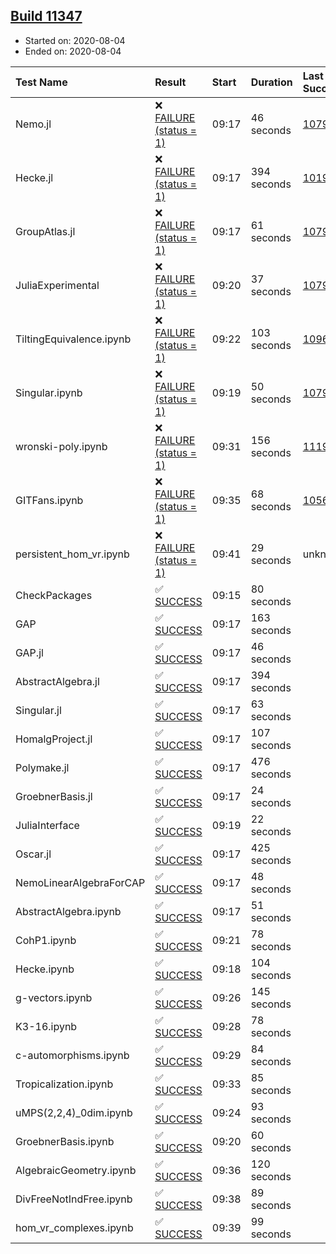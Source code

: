 ## [Build 11347](https://oscarci.mathematik.uni-kl.de/job/oscar/11347/)

* Started on: 2020-08-04
* Ended on: 2020-08-04

| Test Name    | Result | Start | Duration | Last Success | First Failure |
|:-------------|:-------|:------|:---------|:-------------|:--------------|
| Nemo.jl | ❌ [FAILURE (status = 1)](https://oscarci.mathematik.uni-kl.de/job/oscar/11347/artifact/logs/build-11347/Nemo.jl.log) | 09:17 | 46 seconds | [10790](https://oscarci.mathematik.uni-kl.de/job/oscar/10790/) | [10791](https://oscarci.mathematik.uni-kl.de/job/oscar/10791/) |
| Hecke.jl | ❌ [FAILURE (status = 1)](https://oscarci.mathematik.uni-kl.de/job/oscar/11347/artifact/logs/build-11347/Hecke.jl.log) | 09:17 | 394 seconds | [10197](https://oscarci.mathematik.uni-kl.de/job/oscar/10197/) | [10198](https://oscarci.mathematik.uni-kl.de/job/oscar/10198/) |
| GroupAtlas.jl | ❌ [FAILURE (status = 1)](https://oscarci.mathematik.uni-kl.de/job/oscar/11347/artifact/logs/build-11347/GroupAtlas.jl.log) | 09:17 | 61 seconds | [10790](https://oscarci.mathematik.uni-kl.de/job/oscar/10790/) | [10791](https://oscarci.mathematik.uni-kl.de/job/oscar/10791/) |
| JuliaExperimental | ❌ [FAILURE (status = 1)](https://oscarci.mathematik.uni-kl.de/job/oscar/11347/artifact/logs/build-11347/JuliaExperimental.log) | 09:20 | 37 seconds | [10790](https://oscarci.mathematik.uni-kl.de/job/oscar/10790/) | [10791](https://oscarci.mathematik.uni-kl.de/job/oscar/10791/) |
| TiltingEquivalence.ipynb | ❌ [FAILURE (status = 1)](https://oscarci.mathematik.uni-kl.de/job/oscar/11347/artifact/logs/build-11347/TiltingEquivalence.ipynb.log) | 09:22 | 103 seconds | [10962](https://oscarci.mathematik.uni-kl.de/job/oscar/10962/) | [10963](https://oscarci.mathematik.uni-kl.de/job/oscar/10963/) |
| Singular.ipynb | ❌ [FAILURE (status = 1)](https://oscarci.mathematik.uni-kl.de/job/oscar/11347/artifact/logs/build-11347/Singular.ipynb.log) | 09:19 | 50 seconds | [10790](https://oscarci.mathematik.uni-kl.de/job/oscar/10790/) | [10791](https://oscarci.mathematik.uni-kl.de/job/oscar/10791/) |
| wronski-poly.ipynb | ❌ [FAILURE (status = 1)](https://oscarci.mathematik.uni-kl.de/job/oscar/11347/artifact/logs/build-11347/wronski-poly.ipynb.log) | 09:31 | 156 seconds | [11192](https://oscarci.mathematik.uni-kl.de/job/oscar/11192/) | [11193](https://oscarci.mathematik.uni-kl.de/job/oscar/11193/) |
| GITFans.ipynb | ❌ [FAILURE (status = 1)](https://oscarci.mathematik.uni-kl.de/job/oscar/11347/artifact/logs/build-11347/GITFans.ipynb.log) | 09:35 | 68 seconds | [10566](https://oscarci.mathematik.uni-kl.de/job/oscar/10566/) | [10567](https://oscarci.mathematik.uni-kl.de/job/oscar/10567/) |
| persistent_hom_vr.ipynb | ❌ [FAILURE (status = 1)](https://oscarci.mathematik.uni-kl.de/job/oscar/11347/artifact/logs/build-11347/persistent_hom_vr.ipynb.log) | 09:41 | 29 seconds | unknown | unknown |
| CheckPackages | ✅ [SUCCESS](https://oscarci.mathematik.uni-kl.de/job/oscar/11347/artifact/logs/build-11347/CheckPackages.log) | 09:15 | 80 seconds |  |  |
| GAP | ✅ [SUCCESS](https://oscarci.mathematik.uni-kl.de/job/oscar/11347/artifact/logs/build-11347/GAP.log) | 09:17 | 163 seconds |  |  |
| GAP.jl | ✅ [SUCCESS](https://oscarci.mathematik.uni-kl.de/job/oscar/11347/artifact/logs/build-11347/GAP.jl.log) | 09:17 | 46 seconds |  |  |
| AbstractAlgebra.jl | ✅ [SUCCESS](https://oscarci.mathematik.uni-kl.de/job/oscar/11347/artifact/logs/build-11347/AbstractAlgebra.jl.log) | 09:17 | 394 seconds |  |  |
| Singular.jl | ✅ [SUCCESS](https://oscarci.mathematik.uni-kl.de/job/oscar/11347/artifact/logs/build-11347/Singular.jl.log) | 09:17 | 63 seconds |  |  |
| HomalgProject.jl | ✅ [SUCCESS](https://oscarci.mathematik.uni-kl.de/job/oscar/11347/artifact/logs/build-11347/HomalgProject.jl.log) | 09:17 | 107 seconds |  |  |
| Polymake.jl | ✅ [SUCCESS](https://oscarci.mathematik.uni-kl.de/job/oscar/11347/artifact/logs/build-11347/Polymake.jl.log) | 09:17 | 476 seconds |  |  |
| GroebnerBasis.jl | ✅ [SUCCESS](https://oscarci.mathematik.uni-kl.de/job/oscar/11347/artifact/logs/build-11347/GroebnerBasis.jl.log) | 09:17 | 24 seconds |  |  |
| JuliaInterface | ✅ [SUCCESS](https://oscarci.mathematik.uni-kl.de/job/oscar/11347/artifact/logs/build-11347/JuliaInterface.log) | 09:19 | 22 seconds |  |  |
| Oscar.jl | ✅ [SUCCESS](https://oscarci.mathematik.uni-kl.de/job/oscar/11347/artifact/logs/build-11347/Oscar.jl.log) | 09:17 | 425 seconds |  |  |
| NemoLinearAlgebraForCAP | ✅ [SUCCESS](https://oscarci.mathematik.uni-kl.de/job/oscar/11347/artifact/logs/build-11347/NemoLinearAlgebraForCAP.log) | 09:17 | 48 seconds |  |  |
| AbstractAlgebra.ipynb | ✅ [SUCCESS](https://oscarci.mathematik.uni-kl.de/job/oscar/11347/artifact/logs/build-11347/AbstractAlgebra.ipynb.log) | 09:17 | 51 seconds |  |  |
| CohP1.ipynb | ✅ [SUCCESS](https://oscarci.mathematik.uni-kl.de/job/oscar/11347/artifact/logs/build-11347/CohP1.ipynb.log) | 09:21 | 78 seconds |  |  |
| Hecke.ipynb | ✅ [SUCCESS](https://oscarci.mathematik.uni-kl.de/job/oscar/11347/artifact/logs/build-11347/Hecke.ipynb.log) | 09:18 | 104 seconds |  |  |
| g-vectors.ipynb | ✅ [SUCCESS](https://oscarci.mathematik.uni-kl.de/job/oscar/11347/artifact/logs/build-11347/g-vectors.ipynb.log) | 09:26 | 145 seconds |  |  |
| K3-16.ipynb | ✅ [SUCCESS](https://oscarci.mathematik.uni-kl.de/job/oscar/11347/artifact/logs/build-11347/K3-16.ipynb.log) | 09:28 | 78 seconds |  |  |
| c-automorphisms.ipynb | ✅ [SUCCESS](https://oscarci.mathematik.uni-kl.de/job/oscar/11347/artifact/logs/build-11347/c-automorphisms.ipynb.log) | 09:29 | 84 seconds |  |  |
| Tropicalization.ipynb | ✅ [SUCCESS](https://oscarci.mathematik.uni-kl.de/job/oscar/11347/artifact/logs/build-11347/Tropicalization.ipynb.log) | 09:33 | 85 seconds |  |  |
| uMPS(2,2,4)_0dim.ipynb | ✅ [SUCCESS](https://oscarci.mathematik.uni-kl.de/job/oscar/11347/artifact/logs/build-11347/uMPS-2-2-4-_0dim.ipynb.log) | 09:24 | 93 seconds |  |  |
| GroebnerBasis.ipynb | ✅ [SUCCESS](https://oscarci.mathematik.uni-kl.de/job/oscar/11347/artifact/logs/build-11347/GroebnerBasis.ipynb.log) | 09:20 | 60 seconds |  |  |
| AlgebraicGeometry.ipynb | ✅ [SUCCESS](https://oscarci.mathematik.uni-kl.de/job/oscar/11347/artifact/logs/build-11347/AlgebraicGeometry.ipynb.log) | 09:36 | 120 seconds |  |  |
| DivFreeNotIndFree.ipynb | ✅ [SUCCESS](https://oscarci.mathematik.uni-kl.de/job/oscar/11347/artifact/logs/build-11347/DivFreeNotIndFree.ipynb.log) | 09:38 | 89 seconds |  |  |
| hom_vr_complexes.ipynb | ✅ [SUCCESS](https://oscarci.mathematik.uni-kl.de/job/oscar/11347/artifact/logs/build-11347/hom_vr_complexes.ipynb.log) | 09:39 | 99 seconds |  |  |
